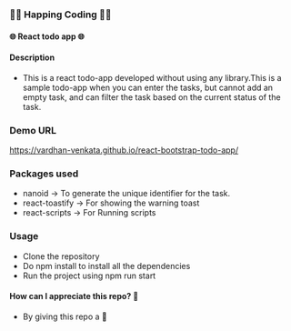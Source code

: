 ### 🤗🤗 Happing Coding 🤗🤗

#### 🌐 React todo app 🌐

#### Description

- This is a react todo-app developed without using any library.This is a sample todo-app when you can enter the tasks, but cannot add an empty task, and can filter the task based on the current status of the task.

### Demo URL

https://vardhan-venkata.github.io/react-bootstrap-todo-app/

### Packages used

- nanoid -> To generate the unique identifier for the task.
- react-toastify -> For showing the warning toast
- react-scripts -> For Running scripts

### Usage

- Clone the repository
- Do npm install to install all the dependencies
- Run the project using npm run start

#### How can I appreciate this repo? 💙

- By giving this repo a 🌟
